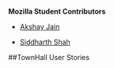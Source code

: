 
**Mozilla Student Contributors**
* [Akshay Jain](https://github.com/akshjain83)
 

* [Siddharth Shah](https://github.com/siddharthshah012)
  








##TownHall User Stories
